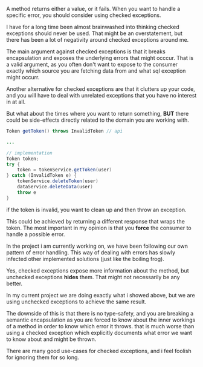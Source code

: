 A method returns either a value, or it fails.
When you want to handle a specific error, you should consider using checked exceptions.

I have for a long time been almost brainwashed into thinking checked exceptions should never be used.
That might be an overstatement, but there has been a lot of negativity around checked exceptions around me.

The main argument against checked exceptions is that it breaks encapsulation and exposes the underlying errors that might occcur.
That is a valid argument, as you often don't want to expose to the consumer exactly which source you are fetching data from and what sql exception might occurr.

Another alternative for checked exceptions are that it clutters up your code, and you will have to deal with unrelated exceptions that you have no interest in at all.

But what about the times where you want to return something, **BUT** there could be side-effects directly related to the domain you are working with.

```java
Token getToken() throws InvalidToken // api

...

// implementation
Token token;
try {
    token = tokenService.getToken(user)
} catch (InvalidToken e) {
    tokenService.deleteToken(user)
    dataService.deleteData(user)
    throw e
}
```

if the token is invalid, you want to clean up and then throw an exception.

This could be achieved by returning a different response that wraps the token.
The most important in my opinion is that you **force** the consumer to handle a possible error.

In the project i am currently working on, we have been following our own pattern of error handling.
This way of dealing with errors has slowly infected other implemented solutions (just like the boiling frog).

Yes, checked exceptions expose more information about the method, but unchecked exceptions **hides** them.
That might not necessarily be any better.

In my current project we are doing exactly what i showed above, but we are using unchecked exceptions to achieve the same result.


The downside of this is that there is no type-safety, and you are breaking a semantic encapsulation as you are forced to know about the inner workings of a method in order to know which error it throws. that is much worse than using a checked exception which explicitly documents what error we want to know about and might be thrown.

There are many good use-cases for checked exceptions, and i feel foolish for ignoring them for so long.